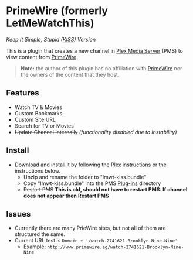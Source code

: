 PrimeWire (formerly LetMeWatchThis)
=========

_Keep It Simple, Stupid_ _([KISS](https://en.wikipedia.org/wiki/KISS_principle))_ _Version_

This is a plugin that creates a new channel in [Plex Media Server](https://plex.tv/) (PMS) to view content from [PrimeWire](http://www.primewire.ag).

> **Note:** the author of this plugin has no affiliation with [PrimeWire](http://www.primewire.ag) nor the owners of the content that they host.

## Features

- Watch TV & Movies
- Custom Bookmarks
- Custom Site URL
- Search for TV or Movies
- ~~Update Channel Internally~~ _(functionality disabled due to instability)_

## Install

- [Download](https://github.com/piplongrun/lmwt-kiss.bundle/archive/master.zip) and install it by following the Plex [instructions](https://support.plex.tv/hc/en-us/articles/201187656-How-do-I-manually-install-a-channel-) or the instructions below.
  - Unzip and rename the folder to "lmwt-kiss.bundle"
  - Copy "lmwt-kiss.bundle" into the PMS [Plug-ins](https://support.plex.tv/hc/en-us/articles/201106098-How-do-I-find-the-Plug-Ins-folder-) directory
  - ~~Restart PMS~~ **This is old, should not have to restart PMS.  If channel does not appear then Restart PMS**

## Issues

- Currently there are many PrieWire sites, but not all of them are structured the same.
- Current URL test is `Domain + '/watch-2741621-Brooklyn-Nine-Nine'`
  - Example: `http://www.primewire.ag/watch-2741621-Brooklyn-Nine-Nine`
